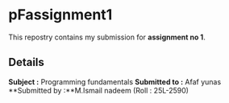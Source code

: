 # pFassignment1
This repostry contains my submission for **assignment no 1**.
## Details 
**Subject :** Programming fundamentals
**Submitted to :** Afaf yunas
**Submitted by :**M.Ismail nadeem (Roll : 25L-2590)
